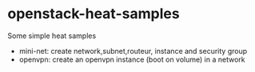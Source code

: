 # openstack-heat-samples

Some simple heat samples
* mini-net: create network,subnet,routeur, instance and security group
* openvpn: create an openvpn instance (boot on volume) in a network
